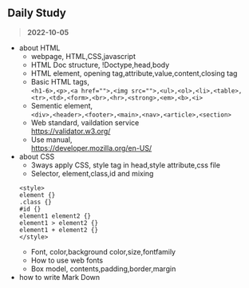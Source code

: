 ## Daily Study
>**2022-10-05**
- about HTML
   - webpage, HTML,CSS,javascript
   - HTML Doc structure, !Doctype,head,body
   - HTML element, opening tag,attribute,value,content,closing tag
   - Basic HTML tags,   
   ```<h1-6>,<p>,<a href="">,<img src="">,<ul>,<ol>,<li>,<table>,<tr>,<td>,<form>,<br>,<hr>,<strong>,<em>,<b>,<i>```
   - Sementic element,   
   ```<div>,<header>,<footer>,<main>,<nav>,<article>,<section>```
   - Web standard, vaildation service   
   https://validator.w3.org/
   - Use manual,   
   https://developer.mozilla.org/en-US/
- about CSS
   - 3ways apply CSS, style tag in head,style attribute,css file
   - Selector, element,class,id and mixing
   ```
   <style>
   element {}
   .class {}
   #id {}
   element1 element2 {}
   element1 > element2 {}
   element1 + element2 {}
   </style>
   ```
   - Font, color,background color,size,fontfamily
   - How to use web fonts
   - Box model, contents,padding,border,margin
- how to write Mark Down
